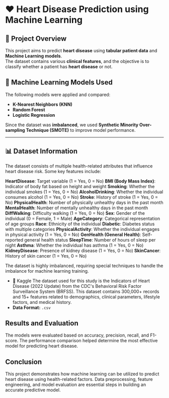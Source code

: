 # ❤️ Heart Disease Prediction using Machine Learning

## 🏥 Project Overview
This project aims to predict **heart disease** using **tabular patient data** and **Machine Learning models**.  
The dataset contains various **clinical features**, and the objective is to classify whether a patient has **heart disease** or not.

## 🔬 Machine Learning Models Used
The following models were applied and compared:
- **K-Nearest Neighbors (KNN)**
- **Random Forest**
- **Logistic Regression**

Since the dataset was **imbalanced**, we used **Synthetic Minority Over-sampling Technique (SMOTE)** to improve model performance.

---

## 📊 Dataset Information
The dataset consists of multiple health-related attributes that influence heart disease risk. Some key features include:

**HeartDisease**: Target variable (1 = Yes, 0 = No)
**BMI (Body Mass Index)**: Indicator of body fat based on height and weight
**Smoking**: Whether the individual smokes (1 = Yes, 0 = No)
**AlcoholDrinking**: Whether the individual consumes alcohol (1 = Yes, 0 = No)
**Stroke**: History of stroke (1 = Yes, 0 = No)
**PhysicalHealth**: Number of physically unhealthy days in the past month
**MentalHealth**: Number of mentally unhealthy days in the past month
**DiffWalking**: Difficulty walking (1 = Yes, 0 = No)
**Sex**: Gender of the individual (0 = Female, 1 = Male)
**AgeCategory**: Categorical representation of age groups
**Race**: Ethnicity of the individual
**Diabetic**: Diabetes status with multiple categories
**PhysicalActivity**: Whether the individual engages in physical activity (1 = Yes, 0 = No)
**GenHealth (General Health)**: Self-reported general health status
**SleepTime**: Number of hours of sleep per night
**Asthma**: Whether the individual has asthma (1 = Yes, 0 = No)
**KidneyDisease**: Presence of kidney disease (1 = Yes, 0 = No)
**SkinCancer**: History of skin cancer (1 = Yes, 0 = No)

The dataset is highly imbalanced, requiring special techniques to handle the imbalance for machine learning training.

- 📁 Kaggle
  The dataset used for this study is the Indicators of Heart Disease (2022 Update) from the CDC's Behavioral Risk Factor Surveillance System (BRFSS). This dataset contains 
  300,000+ records and 15+ features related to demographics, clinical parameters, lifestyle factors, and medical history.
- **Data Format:** `.csv`

## Results and Evaluation
The models were evaluated based on accuracy, precision, recall, and F1-score. The performance comparison helped determine the most effective model for predicting heart disease.

## Conclusion
This project demonstrates how machine learning can be utilized to predict heart disease using health-related factors. Data preprocessing, feature engineering, and model evaluation are essential steps in building an accurate predictive model.
